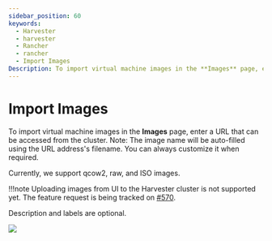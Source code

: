 ```yaml
---
sidebar_position: 60
keywords:
  - Harvester
  - harvester
  - Rancher
  - rancher
  - Import Images
Description: To import virtual machine images in the **Images** page, enter a URL that can be accessed from the cluster. The image name will be auto-filled using the URL address's filename. You can always customize it when required.
---
```

# Import Images

To import virtual machine images in the **Images** page, enter a URL that can be accessed from the cluster. Note: The image name will be auto-filled using the URL address's filename. You can always customize it when required.

Currently, we support qcow2, raw, and ISO images.

!!!note
    Uploading images from UI to the Harvester cluster is not supported yet. The feature request is being tracked on [#570](https://github.com/harvester/harvester/issues/570).


Description and labels are optional.

![](/img/import-image.png)
